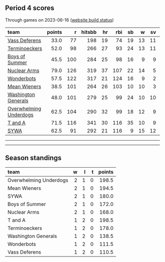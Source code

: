 

## Period 4 scores

Through games on 2023-06-16 ([website build status](https://github.com/brian-bot/pl-site/actions))


|team                   | points|   r| hitsbb| hr| rbi| sb|  w| sv|  so|   era|  whip|
|:----------------------|------:|---:|------:|--:|---:|--:|--:|--:|---:|-----:|-----:|
|[Vass Deferens](./vassdeferens)|   33.0|  77|    198| 19|  74| 19| 13| 11| 163| 4.634| 1.319|
|[Terminoeckers](./terminoeckers)|   52.0|  98|    266| 27|  93| 24| 13| 11| 194| 4.577| 1.337|
|[Boys of Summer](./boysofsummer)|   45.5| 100|    284| 25|  98| 16|  9|  9| 179| 3.948| 1.224|
|[Nuclear Arms](./nucleararms)|   79.0| 126|    319| 37| 107| 22| 14|  5| 174| 3.063| 1.171|
|[Wonderbots](./wonderbots)|   57.5| 122|    317| 21| 124| 16|  9|  2| 226| 4.201| 1.196|
|[Mean Wieners](./meanwieners)|   38.5| 101|    264| 26| 103| 10| 10|  3| 171| 4.663| 1.235|
|[Washington Generals](./washingtongenerals)|   48.0| 101|    279| 25|  99| 24| 10| 10| 156| 4.084| 1.279|
|[Overwhelming Underdogs](./overwhelmingunderdogs)|   62.5| 104|    290| 32|  99| 18| 12|  9| 145| 3.699| 1.144|
|[T and A](./tanda)     |   71.5| 116|    341| 30| 116| 35| 10|  9| 189| 3.940| 1.265|
|[SYWA](./sywa)         |   62.5|  91|    292| 21| 116|  9| 15| 12| 194| 3.837| 1.237|

* * *
* * *

## Season standings


|team                   |  w|  l|  t| points|
|:----------------------|--:|--:|--:|------:|
|Overwhelming Underdogs |  2|  1|  0|  198.5|
|Mean Wieners           |  2|  1|  0|  194.5|
|SYWA                   |  2|  1|  0|  180.0|
|Boys of Summer         |  2|  1|  0|  172.0|
|Nuclear Arms           |  2|  1|  0|  168.0|
|T and A                |  1|  2|  0|  198.5|
|Terminoeckers          |  1|  2|  0|  178.0|
|Washington Generals    |  1|  2|  0|  138.5|
|Wonderbots             |  1|  2|  0|  111.5|
|Vass Deferens          |  1|  2|  0|  110.5|


